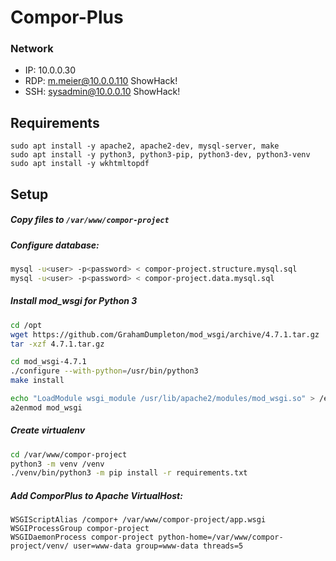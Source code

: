 # Compor-Plus

### Network
- IP: 10.0.0.30
- RDP: m.meier@10.0.0.110 ShowHack!
- SSH: sysadmin@10.0.0.10 ShowHack!

## Requirements
```
sudo apt install -y apache2, apache2-dev, mysql-server, make
sudo apt install -y python3, python3-pip, python3-dev, python3-venv
sudo apt install -y wkhtmltopdf
```
## Setup
##### Copy files to `/var/www/compor-project`

##### Configure database: 
```bash
mysql -u<user> -p<password> < compor-project.structure.mysql.sql
mysql -u<user> -p<password> < compor-project.data.mysql.sql

```

##### Install mod_wsgi for Python 3
```bash
cd /opt
wget https://github.com/GrahamDumpleton/mod_wsgi/archive/4.7.1.tar.gz
tar -xzf 4.7.1.tar.gz

cd mod_wsgi-4.7.1
./configure --with-python=/usr/bin/python3
make install

echo "LoadModule wsgi_module /usr/lib/apache2/modules/mod_wsgi.so" > /etc/apache2/mods-available/mod_wsgi.load
a2enmod mod_wsgi
```

##### Create virtualenv
```bash
cd /var/www/compor-project
python3 -m venv /venv
./venv/bin/python3 -m pip install -r requirements.txt
```

##### Add ComporPlus to Apache VirtualHost:
```
WSGIScriptAlias /compor+ /var/www/compor-project/app.wsgi
WSGIProcessGroup compor-project
WSGIDaemonProcess compor-project python-home=/var/www/compor-project/venv/ user=www-data group=www-data threads=5
```

